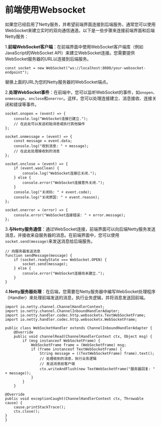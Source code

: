 # 前端使用Websocket

如果您已经启用了Netty服务，并希望前端界面连接到后端服务，通常您可以使用WebSocket来建立实时的双向通信通道。以下是一些步骤来连接前端界面和后端Netty服务：

1.**前端WebSocket客户端**：在前端界面中使用WebSocket客户端库（例如JavaScript的WebSocket API）来建立WebSocket连接。您需要提供WebSocket服务器的URL以连接到后端服务。

```
const socket = new WebSocket("ws://localhost:8080/your-websocket-endpoint");
```

替换上面的URL为您的Netty服务器的WebSocket端点。

2.**处理WebSocket事件**：在前端中，您可以监听WebSocket的事件，如`onopen`、`onmessage`、`onclose`和`onerror`。这样，您可以处理连接建立、消息接收、连接关闭和错误等事件。

```
socket.onopen = (event) => {
    console.log("WebSocket连接已建立.");
    // 在此处可以发送初始消息或执行其他操作
};

socket.onmessage = (event) => {
    const message = event.data;
    console.log("收到消息: " + message);
    // 在此处处理接收到的消息
};

socket.onclose = (event) => {
    if (event.wasClean) {
        console.log("WebSocket连接已关闭.");
    } else {
        console.error("WebSocket连接意外关闭.");
    }
    console.log("关闭码: " + event.code);
    console.log("关闭原因: " + event.reason);
};

socket.onerror = (error) => {
    console.error("WebSocket连接错误: " + error.message);
};
```

3.**与Netty服务通信**：通过WebSocket连接，前端界面可以向后端Netty服务发送消息，并接收来自服务器的消息。在前端界面中，您可以使用`socket.send(message)`来发送消息给后端服务。

```
// 向服务器发送消息
function sendMessage(message) {
    if (socket.readyState === WebSocket.OPEN) {
        socket.send(message);
    } else {
        console.error("WebSocket连接尚未建立.");
    }
}
```

4.**Netty服务器处理**：在后端，您需要在Netty服务器中编写WebSocket处理程序（Handler）来处理前端发送的消息，执行业务逻辑，并将消息发送回前端。

```
import io.netty.channel.ChannelHandlerContext;
import io.netty.channel.ChannelInboundHandlerAdapter;
import io.netty.handler.codec.http.websocketx.TextWebSocketFrame;
import io.netty.handler.codec.http.websocketx.WebSocketFrame;

public class WebSocketHandler extends ChannelInboundHandlerAdapter {
    @Override
    public void channelRead(ChannelHandlerContext ctx, Object msg) {
        if (msg instanceof WebSocketFrame) {
            WebSocketFrame frame = (WebSocketFrame) msg;
            if (frame instanceof TextWebSocketFrame) {
                String message = ((TextWebSocketFrame) frame).text();
                // 处理收到的消息，执行业务逻辑
                // 发送消息给客户端
                ctx.writeAndFlush(new TextWebSocketFrame("服务器回复: " + message));
            }
        }
    }

@Override
public void exceptionCaught(ChannelHandlerContext ctx, Throwable cause) {
    cause.printStackTrace();
    ctx.close();
}
}
```

